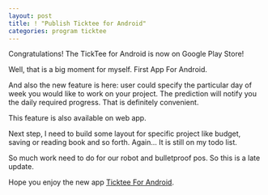 ```yaml
---
layout: post
title: ! "Publish Ticktee for Android"
categories: program ticktee
---
```


Congratulations! The TickTee for Android is now on Google Play Store!

Well, that is a big moment for myself. First App For Android.

And also the new feature is here: user could specify the particular day of week you would like to work on your project. The prediction will notify you the daily required progress. That is definitely convenient.

This feature is also available on web app.

Next step, I need to build some layout for specific project like budget, saving or reading book and so forth. Again... It is still on my todo list.

So much work need to do for our robot and bulletproof pos. So this is a late update.

Hope you enjoy the new app [Ticktee For Android][ticktee-url].

[ticktee-url]: https://play.google.com/store/apps/details?id=com.huhukun.tickteeforandroid
